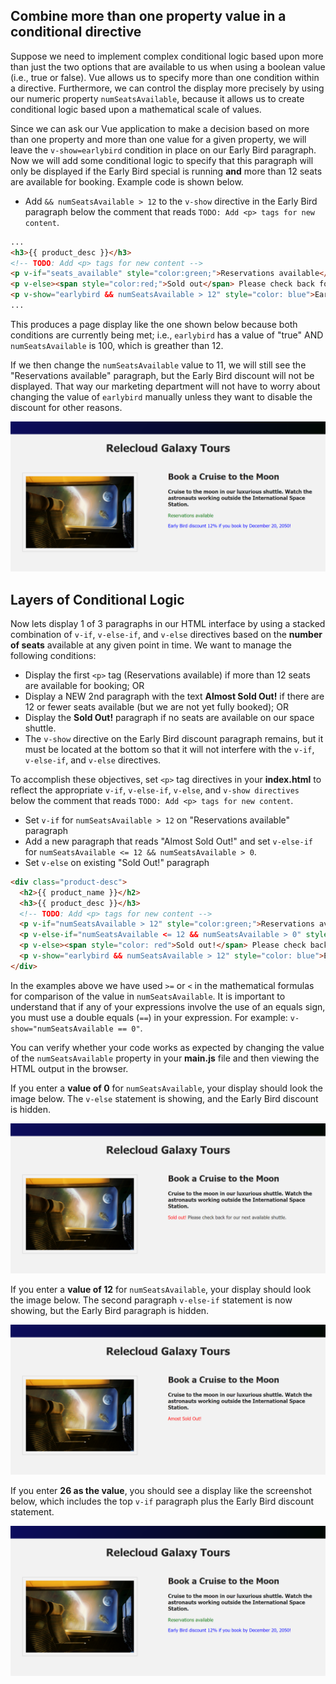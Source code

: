## Combine more than one property value in a conditional directive

Suppose we need to implement complex conditional logic based upon more than just the two options that are available to us when using a boolean value (i.e., true or false). Vue allows us to specify more than one condition within a directive. Furthermore, we can control the display more precisely by using our numeric property `numSeatsAvailable`, because it allows us to create conditional logic based upon a mathematical scale of values.

Since we can ask our Vue application to make a decision based on more than one property and more than one value for a given property, we will leave the `v-show=earlybird` condition in place on our Early Bird paragraph. Now we will add some conditional logic to specify that this paragraph will only be displayed if the Early Bird special is running **and** more than 12 seats are available for booking. Example code is shown below.

- Add `&& numSeatsAvailable > 12` to the `v-show` directive in the Early Bird paragraph below the comment that reads `TODO: Add <p> tags for new content`.

```html
...
<h3>{{ product_desc }}</h3>
<!-- TODO: Add <p> tags for new content -->
<p v-if="seats_available" style="color:green;">Reservations available</p>
<p v-else><span style="color:red;">Sold out</span> Please check back for our next available shuttle.</p>
<p v-show="earlybird && numSeatsAvailable > 12" style="color: blue">Early Bird discount 12% if you book by December 20, 2050!</p>
...
```

This produces a page display like the one shown below because both conditions are currently being met; i.e., `earlybird` has a value of "true" AND `numSeatsAvailable` is 100, which is greather than 12.

If we then change the `numSeatsAvailable` value to 11, we will still see the "Reservations available" paragraph, but the Early Bird discount will not be displayed. That way our marketing department will not have to worry about changing the value of `earlybird` manually unless they want to disable the discount for other reasons.

![Screenshot showing the HTML page with image on the left. On the right are text fields for product name, product description, and text in green font that reads "Reservations available". Blue text in the paragraph below reads "Early Bird discount 12% if you book by December 20, 2050!".](../media/conditional-paragraphs-at-26-seats.png)

## Layers of Conditional Logic

Now lets display 1 of 3 paragraphs in our HTML interface by using a stacked combination of `v-if`, `v-else-if`, and `v-else` directives based on the **number of seats** available at any given point in time. We want to manage the following conditions:

- Display the first `<p>` tag (Reservations available) if more than 12 seats are available for booking; OR
- Display a NEW 2nd paragraph with the text **Almost Sold Out!** if there are 12 or fewer seats available (but we are not yet fully booked); OR
- Display the **Sold Out!** paragraph if no seats are available on our space shuttle.
- The `v-show` directive on the Early Bird discount paragraph remains, but it must be located at the bottom so that it will not interfere with the `v-if`, `v-else-if`, and `v-else` directives.

To accomplish these objectives, set `<p>` tag directives in your **index.html** to reflect the appropriate `v-if`, `v-else-if`, `v-else`, and `v-show directives` below the comment that reads `TODO: Add <p> tags for new content`.

- Set `v-if` for `numSeatsAvailable > 12` on "Reservations available" paragraph
- Add a new paragraph that reads "Almost Sold Out!" and set `v-else-if` for `numSeatsAvailable <= 12 && numSeatsAvailable > 0`.
- Set `v-else` on existing "Sold Out!" paragraph

```html
<div class="product-desc">
  <h2>{{ product_name }}</h2>
  <h3>{{ product_desc }}</h3>
  <!-- TODO: Add <p> tags for new content -->
  <p v-if="numSeatsAvailable > 12" style="color:green;">Reservations available</p>
  <p v-else-if="numSeatsAvailable <= 12 && numSeatsAvailable > 0" style="color:red;">Almost Sold Out!</p> 
  <p v-else><span style="color: red">Sold out!</span> Please check back for our next available shuttle.</p>
  <p v-show="earlybird && numSeatsAvailable > 12" style="color: blue">Early Bird discount 12% if you book by December 20, 2050!</p>
</div>
```

In the examples above we have used `>=` or `<` in the mathematical formulas for comparison of the value in `numSeatsAvailable`. It is important to understand that if any of your expressions involve the use of an equals sign, you must use a double equals (`==`) in your expression. For example: `v-show="numSeatsAvailable == 0"`.

You can verify whether your code works as expected by changing the value of the `numSeatsAvailable` property in your **main.js** file and then viewing the HTML output in the browser.

If you enter a **value of 0** for `numSeatsAvailable`, your display should look the image below. The `v-else` statement is showing, and the Early Bird discount is hidden.

![Screenshot showing the HTML page with product name, product description and expected paragraphs displayed on the right based on a value of 0 for the property num_seats_available. The only paragraph that should be displayed reads "Sold Out! Please check back for our next available shuttle."](../media/conditional-paragraphs-at-0-seats.png)

If you enter a **value of 12** for `numSeatsAvailable`, your display should look the image below. The second paragraph `v-else-if` statement is now showing, but the Early Bird paragraph is hidden.

![Screenshot showing the HTML page with product name, product description and expected paragraphs displayed on the right based on a value of 12 for the property numSeatsAvailable. The only paragraph that should be displayed reads "Almost Sold Out!"](../media/conditional-paragraphs-at-12-seats.png)

If you enter **26 as the value**, you should see a display like the screenshot below, which includes the top `v-if` paragraph plus the Early Bird discount statement.

![Screenshot showing the HTML page with product name, product description and expected paragraphs displayed on the right based on a value of 26 for the property num_seats_available. The paragraphs should read "Reservations available" and "Early Bird discount 12% if you book by December 20, 2050!"](../media/conditional-paragraphs-at-26-seats.png)
